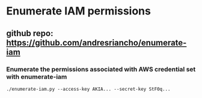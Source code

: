 # Enumerate IAM permissions

## github repo: https://github.com/andresriancho/enumerate-iam

### Enumerate the permissions associated with AWS credential set with enumerate-iam

    ./enumerate-iam.py --access-key AKIA... --secret-key StF0q...
